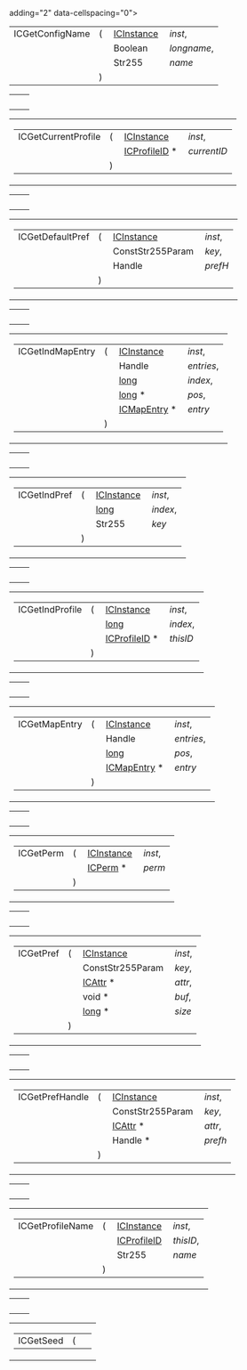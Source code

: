 adding="2" data-cellspacing="0">
<colgroup>
<col style="width: 100%" />
</colgroup>
<tbody>
<tr>
<td class="mdRow"><table data-cellpadding="0" data-cellspacing="0" data-border="0">
<tbody>
<tr>
<td class="md" data-nowrap="" data-valign="top">ICGetConfigName</td>
<td class="md" data-valign="top">( </td>
<td class="md" data-nowrap="" data-valign="top"><a href="InternetConfig_8h.md#7b034292a8aa7586587499419e84e11a" class="el">ICInstance</a> </td>
<td class="mdname" data-nowrap=""><em>inst</em>,</td>
</tr>
<tr>
<td class="md" style="text-align: right;" data-nowrap=""></td>
<td class="md"></td>
<td class="md" data-nowrap="">Boolean </td>
<td class="mdname" data-nowrap=""><em>longname</em>,</td>
</tr>
<tr>
<td class="md" style="text-align: right;" data-nowrap=""></td>
<td class="md"></td>
<td class="md" data-nowrap="">Str255 </td>
<td class="mdname" data-nowrap=""><em>name</em></td>
</tr>
<tr>
<td class="md"></td>
<td class="md">) </td>
<td colspan="2" class="md"></td>
</tr>
</tbody>
</table></td>
</tr>
</tbody>
</table>

|     |     |
|-----|-----|
|     |     |

<span id="283dce3546602c23d4d1a88cf396c2bb" class="anchor"></span>

<table class="mdTable" data-cellpadding="2" data-cellspacing="0">
<colgroup>
<col style="width: 100%" />
</colgroup>
<tbody>
<tr>
<td class="mdRow"><table data-cellpadding="0" data-cellspacing="0" data-border="0">
<tbody>
<tr>
<td class="md" data-nowrap="" data-valign="top">ICGetCurrentProfile</td>
<td class="md" data-valign="top">( </td>
<td class="md" data-nowrap="" data-valign="top"><a href="InternetConfig_8h.md#7b034292a8aa7586587499419e84e11a" class="el">ICInstance</a> </td>
<td class="mdname" data-nowrap=""><em>inst</em>,</td>
</tr>
<tr>
<td class="md" style="text-align: right;" data-nowrap=""></td>
<td class="md"></td>
<td class="md" data-nowrap=""><a href="InternetConfig_8h.md#f0aff18710f21247be2fd560301eb4d3" class="el">ICProfileID</a> * </td>
<td class="mdname" data-nowrap=""><em>currentID</em></td>
</tr>
<tr>
<td class="md"></td>
<td class="md">) </td>
<td colspan="2" class="md"></td>
</tr>
</tbody>
</table></td>
</tr>
</tbody>
</table>

|     |     |
|-----|-----|
|     |     |

<span id="90b7c27e226f2a1ba0f904c180a4f4ee" class="anchor"></span>

<table class="mdTable" data-cellpadding="2" data-cellspacing="0">
<colgroup>
<col style="width: 100%" />
</colgroup>
<tbody>
<tr>
<td class="mdRow"><table data-cellpadding="0" data-cellspacing="0" data-border="0">
<tbody>
<tr>
<td class="md" data-nowrap="" data-valign="top">ICGetDefaultPref</td>
<td class="md" data-valign="top">( </td>
<td class="md" data-nowrap="" data-valign="top"><a href="InternetConfig_8h.md#7b034292a8aa7586587499419e84e11a" class="el">ICInstance</a> </td>
<td class="mdname" data-nowrap=""><em>inst</em>,</td>
</tr>
<tr>
<td class="md" style="text-align: right;" data-nowrap=""></td>
<td class="md"></td>
<td class="md" data-nowrap="">ConstStr255Param </td>
<td class="mdname" data-nowrap=""><em>key</em>,</td>
</tr>
<tr>
<td class="md" style="text-align: right;" data-nowrap=""></td>
<td class="md"></td>
<td class="md" data-nowrap="">Handle </td>
<td class="mdname" data-nowrap=""><em>prefH</em></td>
</tr>
<tr>
<td class="md"></td>
<td class="md">) </td>
<td colspan="2" class="md"></td>
</tr>
</tbody>
</table></td>
</tr>
</tbody>
</table>

|     |     |
|-----|-----|
|     |     |

<span id="94db9622f298a061cf55bcc49ff0d181" class="anchor"></span>

<table class="mdTable" data-cellpadding="2" data-cellspacing="0">
<colgroup>
<col style="width: 100%" />
</colgroup>
<tbody>
<tr>
<td class="mdRow"><table data-cellpadding="0" data-cellspacing="0" data-border="0">
<tbody>
<tr>
<td class="md" data-nowrap="" data-valign="top">ICGetIndMapEntry</td>
<td class="md" data-valign="top">( </td>
<td class="md" data-nowrap="" data-valign="top"><a href="InternetConfig_8h.md#7b034292a8aa7586587499419e84e11a" class="el">ICInstance</a> </td>
<td class="mdname" data-nowrap=""><em>inst</em>,</td>
</tr>
<tr>
<td class="md" style="text-align: right;" data-nowrap=""></td>
<td class="md"></td>
<td class="md" data-nowrap="">Handle </td>
<td class="mdname" data-nowrap=""><em>entries</em>,</td>
</tr>
<tr>
<td class="md" style="text-align: right;" data-nowrap=""></td>
<td class="md"></td>
<td class="md" data-nowrap=""><a href="Rave_8h.md#f03dc93db7c58a69ed5c83e1fa49cf0e" class="el">long</a> </td>
<td class="mdname" data-nowrap=""><em>index</em>,</td>
</tr>
<tr>
<td class="md" style="text-align: right;" data-nowrap=""></td>
<td class="md"></td>
<td class="md" data-nowrap=""><a href="Rave_8h.md#f03dc93db7c58a69ed5c83e1fa49cf0e" class="el">long</a> * </td>
<td class="mdname" data-nowrap=""><em>pos</em>,</td>
</tr>
<tr>
<td class="md" style="text-align: right;" data-nowrap=""></td>
<td class="md"></td>
<td class="md" data-nowrap=""><a href="structICMapEntry.md" class="el">ICMapEntry</a> * </td>
<td class="mdname" data-nowrap=""><em>entry</em></td>
</tr>
<tr>
<td class="md"></td>
<td class="md">) </td>
<td colspan="2" class="md"></td>
</tr>
</tbody>
</table></td>
</tr>
</tbody>
</table>

|     |     |
|-----|-----|
|     |     |

<span id="ecdba6d407941d125676be9b0f984fb2" class="anchor"></span>

<table class="mdTable" data-cellpadding="2" data-cellspacing="0">
<colgroup>
<col style="width: 100%" />
</colgroup>
<tbody>
<tr>
<td class="mdRow"><table data-cellpadding="0" data-cellspacing="0" data-border="0">
<tbody>
<tr>
<td class="md" data-nowrap="" data-valign="top">ICGetIndPref</td>
<td class="md" data-valign="top">( </td>
<td class="md" data-nowrap="" data-valign="top"><a href="InternetConfig_8h.md#7b034292a8aa7586587499419e84e11a" class="el">ICInstance</a> </td>
<td class="mdname" data-nowrap=""><em>inst</em>,</td>
</tr>
<tr>
<td class="md" style="text-align: right;" data-nowrap=""></td>
<td class="md"></td>
<td class="md" data-nowrap=""><a href="Rave_8h.md#f03dc93db7c58a69ed5c83e1fa49cf0e" class="el">long</a> </td>
<td class="mdname" data-nowrap=""><em>index</em>,</td>
</tr>
<tr>
<td class="md" style="text-align: right;" data-nowrap=""></td>
<td class="md"></td>
<td class="md" data-nowrap="">Str255 </td>
<td class="mdname" data-nowrap=""><em>key</em></td>
</tr>
<tr>
<td class="md"></td>
<td class="md">) </td>
<td colspan="2" class="md"></td>
</tr>
</tbody>
</table></td>
</tr>
</tbody>
</table>

|     |     |
|-----|-----|
|     |     |

<span id="186dde254720d9bdeb6fe2b636eced3f" class="anchor"></span>

<table class="mdTable" data-cellpadding="2" data-cellspacing="0">
<colgroup>
<col style="width: 100%" />
</colgroup>
<tbody>
<tr>
<td class="mdRow"><table data-cellpadding="0" data-cellspacing="0" data-border="0">
<tbody>
<tr>
<td class="md" data-nowrap="" data-valign="top">ICGetIndProfile</td>
<td class="md" data-valign="top">( </td>
<td class="md" data-nowrap="" data-valign="top"><a href="InternetConfig_8h.md#7b034292a8aa7586587499419e84e11a" class="el">ICInstance</a> </td>
<td class="mdname" data-nowrap=""><em>inst</em>,</td>
</tr>
<tr>
<td class="md" style="text-align: right;" data-nowrap=""></td>
<td class="md"></td>
<td class="md" data-nowrap=""><a href="Rave_8h.md#f03dc93db7c58a69ed5c83e1fa49cf0e" class="el">long</a> </td>
<td class="mdname" data-nowrap=""><em>index</em>,</td>
</tr>
<tr>
<td class="md" style="text-align: right;" data-nowrap=""></td>
<td class="md"></td>
<td class="md" data-nowrap=""><a href="InternetConfig_8h.md#f0aff18710f21247be2fd560301eb4d3" class="el">ICProfileID</a> * </td>
<td class="mdname" data-nowrap=""><em>thisID</em></td>
</tr>
<tr>
<td class="md"></td>
<td class="md">) </td>
<td colspan="2" class="md"></td>
</tr>
</tbody>
</table></td>
</tr>
</tbody>
</table>

|     |     |
|-----|-----|
|     |     |

<span id="b9e1350c928c3301b1bdcb2a6576ea1f" class="anchor"></span>

<table class="mdTable" data-cellpadding="2" data-cellspacing="0">
<colgroup>
<col style="width: 100%" />
</colgroup>
<tbody>
<tr>
<td class="mdRow"><table data-cellpadding="0" data-cellspacing="0" data-border="0">
<tbody>
<tr>
<td class="md" data-nowrap="" data-valign="top">ICGetMapEntry</td>
<td class="md" data-valign="top">( </td>
<td class="md" data-nowrap="" data-valign="top"><a href="InternetConfig_8h.md#7b034292a8aa7586587499419e84e11a" class="el">ICInstance</a> </td>
<td class="mdname" data-nowrap=""><em>inst</em>,</td>
</tr>
<tr>
<td class="md" style="text-align: right;" data-nowrap=""></td>
<td class="md"></td>
<td class="md" data-nowrap="">Handle </td>
<td class="mdname" data-nowrap=""><em>entries</em>,</td>
</tr>
<tr>
<td class="md" style="text-align: right;" data-nowrap=""></td>
<td class="md"></td>
<td class="md" data-nowrap=""><a href="Rave_8h.md#f03dc93db7c58a69ed5c83e1fa49cf0e" class="el">long</a> </td>
<td class="mdname" data-nowrap=""><em>pos</em>,</td>
</tr>
<tr>
<td class="md" style="text-align: right;" data-nowrap=""></td>
<td class="md"></td>
<td class="md" data-nowrap=""><a href="structICMapEntry.md" class="el">ICMapEntry</a> * </td>
<td class="mdname" data-nowrap=""><em>entry</em></td>
</tr>
<tr>
<td class="md"></td>
<td class="md">) </td>
<td colspan="2" class="md"></td>
</tr>
</tbody>
</table></td>
</tr>
</tbody>
</table>

|     |     |
|-----|-----|
|     |     |

<span id="2165b1cb2d6d57991e109cc11b206924" class="anchor"></span>

<table class="mdTable" data-cellpadding="2" data-cellspacing="0">
<colgroup>
<col style="width: 100%" />
</colgroup>
<tbody>
<tr>
<td class="mdRow"><table data-cellpadding="0" data-cellspacing="0" data-border="0">
<tbody>
<tr>
<td class="md" data-nowrap="" data-valign="top">ICGetPerm</td>
<td class="md" data-valign="top">( </td>
<td class="md" data-nowrap="" data-valign="top"><a href="InternetConfig_8h.md#7b034292a8aa7586587499419e84e11a" class="el">ICInstance</a> </td>
<td class="mdname" data-nowrap=""><em>inst</em>,</td>
</tr>
<tr>
<td class="md" style="text-align: right;" data-nowrap=""></td>
<td class="md"></td>
<td class="md" data-nowrap=""><a href="InternetConfig_8h.md#8cf3f15172c6a1b9d2704f65736dc8fe" class="el">ICPerm</a> * </td>
<td class="mdname" data-nowrap=""><em>perm</em></td>
</tr>
<tr>
<td class="md"></td>
<td class="md">) </td>
<td colspan="2" class="md"></td>
</tr>
</tbody>
</table></td>
</tr>
</tbody>
</table>

|     |     |
|-----|-----|
|     |     |

<span id="8445f54fd21040a6e97d726cff312344" class="anchor"></span>

<table class="mdTable" data-cellpadding="2" data-cellspacing="0">
<colgroup>
<col style="width: 100%" />
</colgroup>
<tbody>
<tr>
<td class="mdRow"><table data-cellpadding="0" data-cellspacing="0" data-border="0">
<tbody>
<tr>
<td class="md" data-nowrap="" data-valign="top">ICGetPref</td>
<td class="md" data-valign="top">( </td>
<td class="md" data-nowrap="" data-valign="top"><a href="InternetConfig_8h.md#7b034292a8aa7586587499419e84e11a" class="el">ICInstance</a> </td>
<td class="mdname" data-nowrap=""><em>inst</em>,</td>
</tr>
<tr>
<td class="md" style="text-align: right;" data-nowrap=""></td>
<td class="md"></td>
<td class="md" data-nowrap="">ConstStr255Param </td>
<td class="mdname" data-nowrap=""><em>key</em>,</td>
</tr>
<tr>
<td class="md" style="text-align: right;" data-nowrap=""></td>
<td class="md"></td>
<td class="md" data-nowrap=""><a href="InternetConfig_8h.md#d1b878cb2da603758c149bb047cf89de" class="el">ICAttr</a> * </td>
<td class="mdname" data-nowrap=""><em>attr</em>,</td>
</tr>
<tr>
<td class="md" style="text-align: right;" data-nowrap=""></td>
<td class="md"></td>
<td class="md" data-nowrap="">void * </td>
<td class="mdname" data-nowrap=""><em>buf</em>,</td>
</tr>
<tr>
<td class="md" style="text-align: right;" data-nowrap=""></td>
<td class="md"></td>
<td class="md" data-nowrap=""><a href="Rave_8h.md#f03dc93db7c58a69ed5c83e1fa49cf0e" class="el">long</a> * </td>
<td class="mdname" data-nowrap=""><em>size</em></td>
</tr>
<tr>
<td class="md"></td>
<td class="md">) </td>
<td colspan="2" class="md"></td>
</tr>
</tbody>
</table></td>
</tr>
</tbody>
</table>

|     |     |
|-----|-----|
|     |     |

<span id="d2dccb67fd70cdfd106d931b84ffc8f4" class="anchor"></span>

<table class="mdTable" data-cellpadding="2" data-cellspacing="0">
<colgroup>
<col style="width: 100%" />
</colgroup>
<tbody>
<tr>
<td class="mdRow"><table data-cellpadding="0" data-cellspacing="0" data-border="0">
<tbody>
<tr>
<td class="md" data-nowrap="" data-valign="top">ICGetPrefHandle</td>
<td class="md" data-valign="top">( </td>
<td class="md" data-nowrap="" data-valign="top"><a href="InternetConfig_8h.md#7b034292a8aa7586587499419e84e11a" class="el">ICInstance</a> </td>
<td class="mdname" data-nowrap=""><em>inst</em>,</td>
</tr>
<tr>
<td class="md" style="text-align: right;" data-nowrap=""></td>
<td class="md"></td>
<td class="md" data-nowrap="">ConstStr255Param </td>
<td class="mdname" data-nowrap=""><em>key</em>,</td>
</tr>
<tr>
<td class="md" style="text-align: right;" data-nowrap=""></td>
<td class="md"></td>
<td class="md" data-nowrap=""><a href="InternetConfig_8h.md#d1b878cb2da603758c149bb047cf89de" class="el">ICAttr</a> * </td>
<td class="mdname" data-nowrap=""><em>attr</em>,</td>
</tr>
<tr>
<td class="md" style="text-align: right;" data-nowrap=""></td>
<td class="md"></td>
<td class="md" data-nowrap="">Handle * </td>
<td class="mdname" data-nowrap=""><em>prefh</em></td>
</tr>
<tr>
<td class="md"></td>
<td class="md">) </td>
<td colspan="2" class="md"></td>
</tr>
</tbody>
</table></td>
</tr>
</tbody>
</table>

|     |     |
|-----|-----|
|     |     |

<span id="b755c2ac518ce408f3ba770345c57b4c" class="anchor"></span>

<table class="mdTable" data-cellpadding="2" data-cellspacing="0">
<colgroup>
<col style="width: 100%" />
</colgroup>
<tbody>
<tr>
<td class="mdRow"><table data-cellpadding="0" data-cellspacing="0" data-border="0">
<tbody>
<tr>
<td class="md" data-nowrap="" data-valign="top">ICGetProfileName</td>
<td class="md" data-valign="top">( </td>
<td class="md" data-nowrap="" data-valign="top"><a href="InternetConfig_8h.md#7b034292a8aa7586587499419e84e11a" class="el">ICInstance</a> </td>
<td class="mdname" data-nowrap=""><em>inst</em>,</td>
</tr>
<tr>
<td class="md" style="text-align: right;" data-nowrap=""></td>
<td class="md"></td>
<td class="md" data-nowrap=""><a href="InternetConfig_8h.md#f0aff18710f21247be2fd560301eb4d3" class="el">ICProfileID</a> </td>
<td class="mdname" data-nowrap=""><em>thisID</em>,</td>
</tr>
<tr>
<td class="md" style="text-align: right;" data-nowrap=""></td>
<td class="md"></td>
<td class="md" data-nowrap="">Str255 </td>
<td class="mdname" data-nowrap=""><em>name</em></td>
</tr>
<tr>
<td class="md"></td>
<td class="md">) </td>
<td colspan="2" class="md"></td>
</tr>
</tbody>
</table></td>
</tr>
</tbody>
</table>

|     |     |
|-----|-----|
|     |     |

<span id="95c870d0682f138c7968e66d822ba0e8" class="anchor"></span>

<table class="mdTable" data-cellpadding="2" data-cellspacing="0">
<colgroup>
<col style="width: 100%" />
</colgroup>
<tbody>
<tr>
<td class="mdRow"><table data-cellpadding="0" data-cellspacing="0" data-border="0">
<tbody>
<tr>
<td class="md" data-nowrap="" data-valign="top">ICGetSeed</td>
<td class="md" data-valign="top">( </td>
<td 